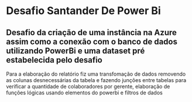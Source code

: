 # Desafio Santander De Power Bi
<h2>Desafio da criação de uma instância na Azure assim como a conexão com o banco de dados utilizando PowerBi e uma dataset pré estabelecida pelo desafio</h2>
<p>Para a elaboração do relatório fiz uma transfomação de dados removendo as colunas desnecessárias da tabela e fazendo junções entre tabelas para verificar a quantidade de colaboradores por gerente, elaboração de funções lógicas usando elementos do powerbi e filtros de dados</p>
